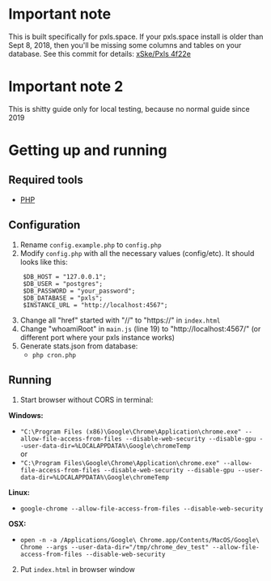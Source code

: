 # Important note
This is built specifically for pxls.space. If your pxls.space install is older than Sept 8, 2018, then you'll be missing some columns and tables on your database. See this commit for details: [xSke/Pxls 4f22e](https://github.com/xSke/Pxls/commit/4f22e996bc7bbbb39649300c0214dea15a619a43)

# Important note 2
This is shitty guide only for local testing, because no normal guide since 2019  

# Getting up and running
## Required tools
* [PHP](https://php.net/)
## Configuration
1) Rename `config.example.php` to `config.php`
2) Modify `config.php` with all the necessary values (config/etc). It should looks like this:
```
    $DB_HOST = "127.0.0.1";
    $DB_USER = "postgres";
    $DB_PASSWORD = "your_password";
    $DB_DATABASE = "pxls";
    $INSTANCE_URL = "http://localhost:4567";
```
3) Change all "href" started with "//" to "https://" in `index.html`
4) Change "whoamiRoot" in `main.js` (line 19) to "http://localhost:4567/" (or different port where your pxls instance works)
5) Generate stats.json from database:
    * `php cron.php`

## Running
1) Start browser without CORS in terminal:  
  
**Windows:**  
  
* `"C:\Program Files (x86)\Google\Chrome\Application\chrome.exe" --allow-file-access-from-files --disable-web-security --disable-gpu --user-data-dir=%LOCALAPPDATA%\Google\chromeTemp`  
    or  
* `"C:\Program Files\Google\Chrome\Application\chrome.exe" --allow-file-access-from-files --disable-web-security --disable-gpu --user-data-dir=%LOCALAPPDATA%\Google\chromeTemp`  
  
**Linux:**  
  
* `google-chrome --allow-file-access-from-files --disable-web-security`  
  
**OSX:**  
  
* `open -n -a /Applications/Google\ Chrome.app/Contents/MacOS/Google\ Chrome --args --user-data-dir="/tmp/chrome_dev_test" --allow-file-access-from-files --disable-web-security`  
  
2) Put `index.html` in browser window
